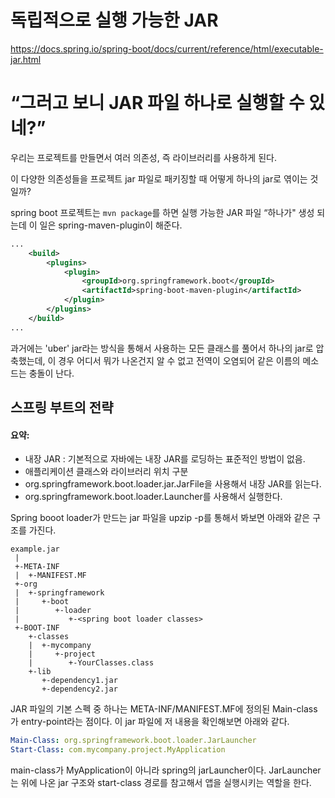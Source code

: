 독립적으로 실행 가능한 JAR
===================================


https://docs.spring.io/spring-boot/docs/current/reference/html/executable-jar.html


# “그러고 보니 JAR 파일 하나로 실행할 수 있네?”

우리는 프로젝트를 만들면서 여러 의존성, 즉 라이브러리를 사용하게 된다. 

이 다양한 의존성들을 프로젝트 jar 파일로 패키징할 때 어떻게 하나의 jar로 엮이는 것일까?


spring boot 프로젝트는 `mvn package`를 하면 실행 가능한 JAR 파일 “하나가" 생성 되는데 이 일은 spring-maven-plugin이 해준다.

```xml
...
    <build>
        <plugins>
            <plugin>
                <groupId>org.springframework.boot</groupId>
                <artifactId>spring-boot-maven-plugin</artifactId>
            </plugin>
        </plugins>
    </build>
...
```

과거에는 'uber' jar라는 방식을 통해서 사용하는 모든 클래스를 풀어서 하나의 jar로 압축했는데, 이 경우 어디서 뭐가 나온건지 알 수 없고 전역이 오염되어 같은 이름의 메소드는 충돌이 난다.

## 스프링 부트의 전략

#### 요약: 
- 내장 JAR : 기본적으로 자바에는 내장 JAR를 로딩하는 표준적인 방법이 없음.
- 애플리케이션 클래스와 라이브러리 위치 구분
- org.springframework.boot.loader.jar.JarFile을 사용해서 내장 JAR를 읽는다.
- org.springframework.boot.loader.Launcher를 사용해서 실행한다.


Spring booot loader가 만드는 jar 파일을 upzip -p를 통해서 봐보면 아래와 같은 구조를 가진다.

```
example.jar
 |
 +-META-INF
 |  +-MANIFEST.MF
 +-org
 |  +-springframework
 |     +-boot
 |        +-loader
 |           +-<spring boot loader classes>
 +-BOOT-INF
    +-classes
    |  +-mycompany
    |     +-project
    |        +-YourClasses.class
    +-lib
       +-dependency1.jar
       +-dependency2.jar
```

JAR 파일의 기본 스펙 중 하나는 META-INF/MANIFEST.MF에 정의된 Main-class가 entry-point라는 점이다. 
이 jar 파일에 저 내용을 확인해보면 아래와 같다. 

```yaml
Main-Class: org.springframework.boot.loader.JarLauncher
Start-Class: com.mycompany.project.MyApplication
```

main-class가 MyApplication이 아니라 spring의 jarLauncher이다. JarLauncher는 위에 나온 jar 구조와 start-class 경로를 참고해서 앱을 실행시키는 역할을 한다.

